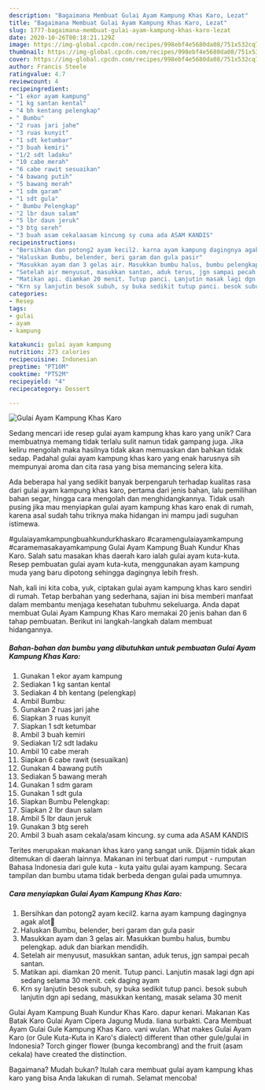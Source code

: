 ```yaml
---
description: "Bagaimana Membuat Gulai Ayam Kampung Khas Karo, Lezat"
title: "Bagaimana Membuat Gulai Ayam Kampung Khas Karo, Lezat"
slug: 1777-bagaimana-membuat-gulai-ayam-kampung-khas-karo-lezat
date: 2020-10-26T00:18:21.129Z
image: https://img-global.cpcdn.com/recipes/998ebf4e5680da08/751x532cq70/gulai-ayam-kampung-khas-karo-foto-resep-utama.jpg
thumbnail: https://img-global.cpcdn.com/recipes/998ebf4e5680da08/751x532cq70/gulai-ayam-kampung-khas-karo-foto-resep-utama.jpg
cover: https://img-global.cpcdn.com/recipes/998ebf4e5680da08/751x532cq70/gulai-ayam-kampung-khas-karo-foto-resep-utama.jpg
author: Francis Steele
ratingvalue: 4.7
reviewcount: 4
recipeingredient:
- "1 ekor ayam kampung"
- "1 kg santan kental"
- "4 bh kentang pelengkap"
- " Bumbu"
- "2 ruas jari jahe"
- "3 ruas kunyit"
- "1 sdt ketumbar"
- "3 buah kemiri"
- "1/2 sdt ladaku"
- "10 cabe merah"
- "6 cabe rawit sesuaikan"
- "4 bawang putih"
- "5 bawang merah"
- "1 sdm garam"
- "1 sdt gula"
- " Bumbu Pelengkap"
- "2 lbr daun salam"
- "5 lbr daun jeruk"
- "3 btg sereh"
- "3 buah asam cekalaasam kincung sy cuma ada ASAM KANDIS"
recipeinstructions:
- "Bersihkan dan potong2 ayam kecil2. karna ayam kampung dagingnya agak alot🤗"
- "Haluskan Bumbu, belender, beri garam dan gula pasir"
- "Masukkan ayam dan 3 gelas air. Masukkan bumbu halus, bumbu pelengkap. aduk dan biarkan mendidih."
- "Setelah air menyusut, masukkan santan, aduk terus, jgn sampai pecah santan."
- "Matikan api. diamkan 20 menit. Tutup panci. Lanjutin masak lagi dgn api sedang selama 30 menit. cek daging ayam"
- "Krn sy lanjutin besok subuh, sy buka sedikit tutup panci. besok subuh lanjutin dgn api sedang, masukkan kentang, masak selama 30 menit"
categories:
- Resep
tags:
- gulai
- ayam
- kampung

katakunci: gulai ayam kampung 
nutrition: 273 calories
recipecuisine: Indonesian
preptime: "PT10M"
cooktime: "PT52M"
recipeyield: "4"
recipecategory: Dessert

---
```



![Gulai Ayam Kampung Khas Karo](https://img-global.cpcdn.com/recipes/998ebf4e5680da08/751x532cq70/gulai-ayam-kampung-khas-karo-foto-resep-utama.jpg)

Sedang mencari ide resep gulai ayam kampung khas karo yang unik? Cara membuatnya memang tidak terlalu sulit namun tidak gampang juga. Jika keliru mengolah maka hasilnya tidak akan memuaskan dan bahkan tidak sedap. Padahal gulai ayam kampung khas karo yang enak harusnya sih mempunyai aroma dan cita rasa yang bisa memancing selera kita.

Ada beberapa hal yang sedikit banyak berpengaruh terhadap kualitas rasa dari gulai ayam kampung khas karo, pertama dari jenis bahan, lalu pemilihan bahan segar, hingga cara mengolah dan menghidangkannya. Tidak usah pusing jika mau menyiapkan gulai ayam kampung khas karo enak di rumah, karena asal sudah tahu triknya maka hidangan ini mampu jadi suguhan istimewa.

#gulaiayamkampungbuahkundurkhaskaro #caramengulaiayamkampung #caramemasakayamkampung Gulai Ayam Kampung Buah Kundur Khas Karo. Salah satu masakan khas daerah karo ialah gulai ayam kuta-kuta. Resep pembuatan gulai ayam kuta-kuta, menggunakan ayam kampung muda yang baru dipotong sehingga dagingnya lebih fresh.


Nah, kali ini kita coba, yuk, ciptakan gulai ayam kampung khas karo sendiri di rumah. Tetap berbahan yang sederhana, sajian ini bisa memberi manfaat dalam membantu menjaga kesehatan tubuhmu sekeluarga. Anda dapat membuat Gulai Ayam Kampung Khas Karo memakai 20 jenis bahan dan 6 tahap pembuatan. Berikut ini langkah-langkah dalam membuat hidangannya.

<!--inarticleads1-->

##### Bahan-bahan dan bumbu yang dibutuhkan untuk pembuatan Gulai Ayam Kampung Khas Karo:

1. Gunakan 1 ekor ayam kampung
1. Sediakan 1 kg santan kental
1. Sediakan 4 bh kentang (pelengkap)
1. Ambil  Bumbu:
1. Gunakan 2 ruas jari jahe
1. Siapkan 3 ruas kunyit
1. Siapkan 1 sdt ketumbar
1. Ambil 3 buah kemiri
1. Sediakan 1/2 sdt ladaku
1. Ambil 10 cabe merah
1. Siapkan 6 cabe rawit (sesuaikan)
1. Gunakan 4 bawang putih
1. Sediakan 5 bawang merah
1. Gunakan 1 sdm garam
1. Gunakan 1 sdt gula
1. Siapkan  Bumbu Pelengkap:
1. Siapkan 2 lbr daun salam
1. Ambil 5 lbr daun jeruk
1. Gunakan 3 btg sereh
1. Ambil 3 buah asam cekala/asam kincung. sy cuma ada ASAM KANDIS


Terites merupakan makanan khas karo yang sangat unik. Dijamin tidak akan ditemukan di daerah lainnya. Makanan ini terbuat dari rumput - rumputan Bahasa Indonesia dari gule kuta - kuta yaitu gulai ayam kampung. Secara tampilan dan bumbu utama tidak berbeda dengan gulai pada umumnya. 

<!--inarticleads2-->

##### Cara menyiapkan Gulai Ayam Kampung Khas Karo:

1. Bersihkan dan potong2 ayam kecil2. karna ayam kampung dagingnya agak alot🤗
1. Haluskan Bumbu, belender, beri garam dan gula pasir
1. Masukkan ayam dan 3 gelas air. Masukkan bumbu halus, bumbu pelengkap. aduk dan biarkan mendidih.
1. Setelah air menyusut, masukkan santan, aduk terus, jgn sampai pecah santan.
1. Matikan api. diamkan 20 menit. Tutup panci. Lanjutin masak lagi dgn api sedang selama 30 menit. cek daging ayam
1. Krn sy lanjutin besok subuh, sy buka sedikit tutup panci. besok subuh lanjutin dgn api sedang, masukkan kentang, masak selama 30 menit


Gulai Ayam Kampung Buah Kundur Khas Karo. dapur kenari. Makanan Kas Batak Karo Gulai Ayam Cipera Jagung Muda. liana surbakti. Cara Membuat Ayam Gulai Gule Kampung Khas Karo. vani wulan. What makes Gulai Ayam Karo (or Gule Kuta-Kuta in Karo&#39;s dialect) different than other gule/gulai in Indonesia? Torch ginger flower (bunga kecombrang) and the fruit (asam cekala) have created the distinction. 

Bagaimana? Mudah bukan? Itulah cara membuat gulai ayam kampung khas karo yang bisa Anda lakukan di rumah. Selamat mencoba!

